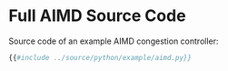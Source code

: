 # Full AIMD Source Code

Source code of an example AIMD congestion controller:

```python
{{#include ../source/python/example/aimd.py}}
```
